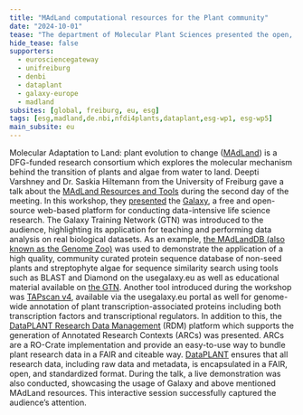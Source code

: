 ```yaml
---
title: "MAdLand computational resources for the Plant community"
date: "2024-10-01"
tease: "The department of Molecular Plant Sciences presented the open, FAIR, and free tools and resources available for the plant research data analysis and data management developed in the MAdLand context."
hide_tease: false
supporters:
  - eurosciencegateway
  - unifreiburg
  - denbi
  - dataplant
  - galaxy-europe
  - madland
subsites: [global, freiburg, eu, esg]
tags: [esg,madland,de.nbi,nfdi4plants,dataplant,esg-wp1, esg-wp5]
main_subsite: eu
---
```

Molecular Adaptation to Land: plant evolution to change ([MAdLand](https://madland.science/)) is a DFG-funded research consortium which explores the molecular mechanism behind the transition of plants and algae from water to land. Deepti Varshney and Dr. Saskia Hiltemann from the University of Freiburg gave a talk about the [MAdLand Resources and Tools](https://madland-meeting.de/assets/files/Abstract-Book_26_9_24_A4_V4.pdf) during the second day of the meeting. 
In this workshop, they [presented](https://docs.google.com/presentation/d/10Kl4xrYIe6QfHrRhF1lqcWDF5v8_42fPa_Rs-skUUt8/edit#slide=id.g2b8b453cd39_0_164) the [Galaxy](https://usegalaxy.eu/), a free and open-source web-based platform for conducting data-intensive life science research. The Galaxy Training Network (GTN) was introduced to the audience, highlighting its application for teaching and performing data analysis on real biological datasets.
As an example, [the MAdLandDB (also known as the Genome Zoo)](https://github.com/Rensing-Lab/Genome-Zoo) was used to demonstrate the application of a high quality, community curated protein sequence database of non-seed plants and streptophyte algae for sequence similarity search using tools such as BLAST and Diamond on the usegalaxy.eu as well as educational material available on [the GTN](https://training.galaxyproject.org/training-material/topics/sequence-analysis/tutorials/ncbi-blast-against-the-madland/tutorial.html). 
Another tool introduced during the workshop was [TAPscan v4](https://usegalaxy.eu/root?tool_id=toolshed.g2.bx.psu.edu/repos/bgruening/tapscan/tapscan_classify/4.76+galaxy0), available via the usegalaxy.eu portal as well for genome-wide annotation of plant transcription-associated proteins including both transcription factors and transcriptional regulators. 
In addition to this, the [DataPLANT Research Data Management](https://training.galaxyproject.org/training-material/topics/fair/tutorials/dataplant-arcs/tutorial.html) (RDM) platform which supports the generation of Annotated Research Contexts (ARCs) was presented. ARCs are a RO-Crate implementation and provide an easy-to-use way to bundle plant research data in a FAIR and citeable way.  [DataPLANT](https://training.galaxyproject.org/videos/watch.html?v=fair/tutorials/dataplant-arcs/slides) ensures that all research data, including raw data and metadata, is encapsulated in a FAIR, open, and standardized format.
During the talk, a live demonstration was also conducted, showcasing the usage of Galaxy and above mentioned MAdLand resources. This interactive session successfully captured the audience’s attention.

